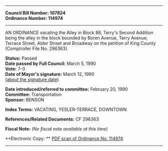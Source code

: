 * * * * *  
  
**Council Bill Number: [](#h0)[](#h2)107824**   
**Ordinance Number: 114974**  
  
* * * * *  
  
AN ORDINANCE vacating the Alley in Block 88, Terry's Second Addition being the alley in the block bounded by Boren Avenue, Terry Avenue, Terrace Street, Alder Street and Broadway on the petition of King County (Comptroller File No. 296363).  
  
**Status:** Passed   
**Date passed by Full Council:** March 5, 1990   
**Vote:** 7-0   
**Date of Mayor's signature:** March 12, 1990   
[(about the signature date)](/~public/approvaldate.htm)   
  
  
**Date introduced/referred to committee:** February 20, 1990   
**Committee:** Transportation   
**Sponsor:** BENSON   
  
**Index Terms:** VACATING, YESLER-TERRACE, DOWNTOWN  
  
**References/Related Documents:** CF 296363  
  
**Fiscal Note:** *(No fiscal note available at this time)*  
  
**Electronic Copy: ** [PDF scan of Ordinance No. 114974](/~archives/Ordinances/Ord_114974.pdf)  
  
* * * * *  
